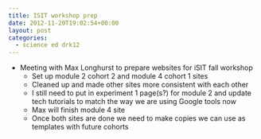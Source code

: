 ```yaml
---
title: ISIT workshop prep
date: 2012-11-20T19:02:54+00:00
layout: post
categories:
  - science ed drk12
---
```

  * Meeting with Max Longhurst to prepare websites for iSIT fall workshop
      * Set up module 2 cohort 2 and module 4 cohort 1 sites
      * Cleaned up and made other sites more consistent with each other
      * I still need to put in experiment 1 page(s?) for module 2 and update tech tutorials to match the way we are using Google tools now
      * Max will finish module 4 site
      * Once both sites are done we need to make copies we can use as templates with future cohorts
